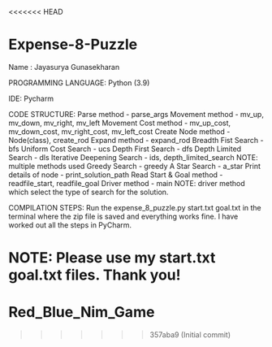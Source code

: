 <<<<<<< HEAD
# Expense-8-Puzzle

Name  : Jayasurya Gunasekharan

PROGRAMMING LANGUAGE:
Python (3.9)

IDE:
Pycharm

CODE STRUCTURE:
Parse method               - parse_args
Movement method            - mv_up, mv_down, mv_right, mv_left
Movement Cost method       - mv_up_cost, mv_down_cost, mv_right_cost, mv_left_cost
Create Node method         - Node(class), create_rod
Expand method              - expand_rod
Breadth Fist Search        - bfs
Uniform Cost Search        - ucs
Depth First Search         - dfs
Depth Limited Search       - dls
Iterative Deepening Search - ids, depth_limited_search NOTE: multiple methods used
Greedy Search              - greedy
A Star Search              - a_star
Print details of node      - print_solution_path
Read Start & Goal method   - readfile_start, readfile_goal
Driver method              - main NOTE: driver method which select the type of search for the solution.


COMPILATION STEPS:
Run the expense_8_puzzle.py start.txt goal.txt <method> <dump-flag> in the terminal where the zip file is saved and everything works fine.
I have worked out all the steps in PyCharm.

NOTE: Please use my start.txt goal.txt files. Thank you!
=======
# Red_Blue_Nim_Game
>>>>>>> 357aba9 (Initial commit)
